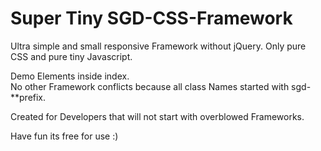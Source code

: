 # Super Tiny SGD-CSS-Framework
Ultra simple and small responsive Framework without jQuery. Only pure CSS and pure tiny Javascript. 

Demo Elements inside index.  
No other Framework conflicts because all class Names started with sgd- **prefix. 

Created for Developers that will not start with overblowed Frameworks. 

Have fun its free for use :) 
